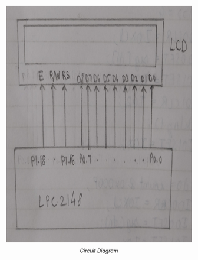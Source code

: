 <p align = "center">
<img src = "../Assets/P3ckt.jpg" width = "640" height = "640" align = "center"/>
</p>
<p align = "center">
<em> Circuit Diagram </em>
</p>

